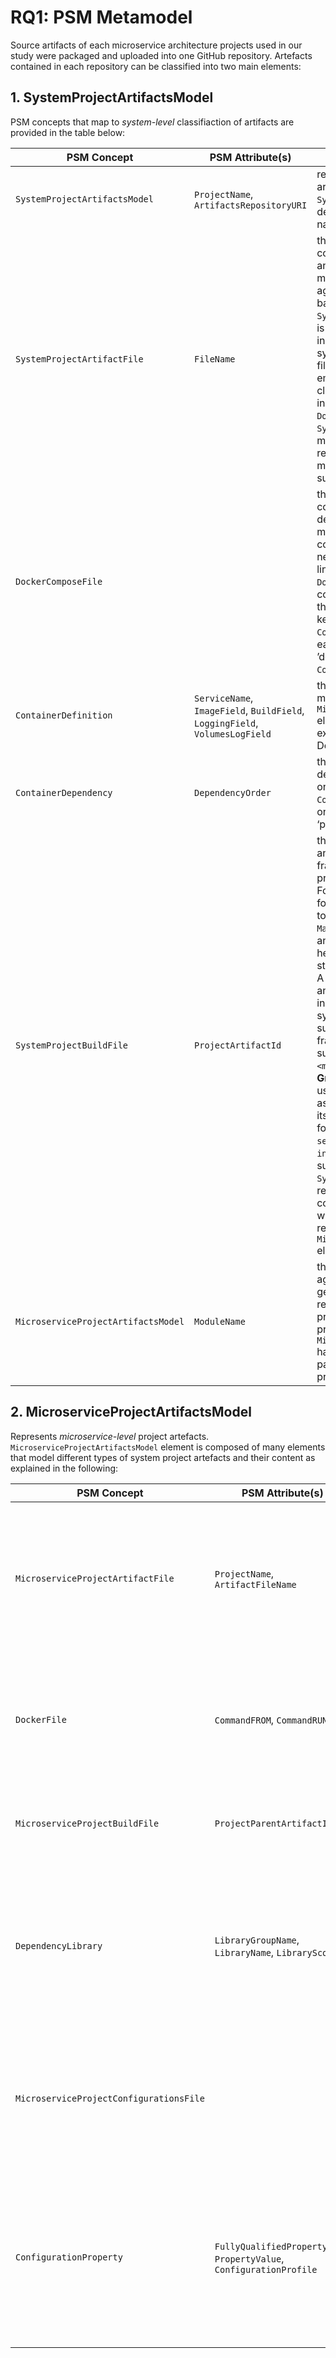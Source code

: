 # RQ1: PSM Metamodel

Source artifacts of each microservice architecture projects used in our study were packaged and uploaded into one GitHub repository. Artefacts contained in each repository can be classified into two main elements:

## 1. SystemProjectArtifactsModel

PSM concepts that map to *system-level* classifiaction of artifacts are provided in the table below: 

PSM Concept | PSM Attribute(s) | Description
------------ | ------------- | -------------
`SystemProjectArtifactsModel` | `ProjectName`, `ArtifactsRepositoryURI` | represents the *system-level* project artefacts. `SystemProjectArtifactsModel` is described by architecture’s project name and its root repository URI. 
`SystemProjectArtifactFile`| `FileName` | this element generalizes files that configure building, orchestrating and integrating all modules/application projects aggregated in a microservice-based architecture project. `SystemProjectArtifactFile` element is described by its file name including full path as well as by the system’s project name to which this file belongs. According to our empirical study, there were two classes of such file type appeared in all stud-ies, namely, `DockerComposeFile` and `SystemProjectBuildFile`. Aiming to make our PSM extendible and reusable, we assumed that there may be more than two subtypes of such file.
`DockerComposeFile` | | this element maps to Docker compose file, i.e. a YAML file that defines orchestration of microservice applica-tions’ containers at runtime and other network-related information, i.e. links among containers. One `DockerComposeFile` represents one consolidated Docker compose file that has many service definition keys, mapped to `ContainerDefinition` elements, each has zero or many ‘links’ / ’depends_on’ keys, mapped to `ContainerDependency` elements.
`ContainerDefinition` | `ServiceName`, `ImageField`, `BuildField`, `LoggingField`, `VolumesLogField` | this element may refer to a local microservice project, mapped by `MicroserviceProjectArtifactsModel` element, or to an image of an external service, e.g. located in Docker hub repository.  
`ContainerDependency` | `DependencyOrder` | this element represents an ordered dependency association between one dependent / consumer `ContainerDefinition` element to one or many `ContainerDefinition` ‘provider’ elements. 
`SystemProjectBuildFile` | `ProjectArtifactId` | this element is a generalization of any artefact generated by a build framework used to compile the root project along with its subprojects. For example, two frameworks were found in the selected studies used to build `Spring Boot` applications; `Maven`and `Gradle`. Maven build file is an XML representation of a project held in a file named `pom.xml`. POM stands for "Project Object Model". A **Maven** project could represent an entire system project or an individual micro service’s project. A system root project consisting of subprojects and built by Maven framework will have names of its subprojects enclosed between `<module></module>` XML ele-ment. **Gradle** build file is a settings file used by Gradle framework to assemble the project description, its sub-projects and dependencies for a build. Its name is `settings.gradle` and it uses `include` commands to build related subprojects. Unsurprisingly, a `SystemProjectBuildFile` element references all ‘local’ subprojects constructing an architecture project where each subproject is represented by `MicroserviceProjectArtifactsModel` element. 
`MicroserviceProjectArtifactsModel` | `ModuleName` | this element is simply an aggregation of all artefacts generated by `Spring Framework` and related to one ‘local’ microservice project composing an architecture project. `MicroserviceProjectArtifactsModel` has elements corresponding to a particular type of microservice project artefact file. 

## 2. MicroserviceProjectArtifactsModel

Represents *microservice-level* project artefacts.  `MicroserviceProjectArtifactsModel` element is composed of many elements that model different types of system project artefacts and their content as explained in the following:

PSM Concept | PSM Attribute(s) | Description
------------ | ------------- | -------------
`MicroserviceProjectArtifactFile` | `ProjectName`, `ArtifactFileName` | this element generalizes artefacts generated by Spring framework and related to one microservice project including container’s build, application’s build, application’s configurations as well as application’s java source files. Typically, these files are generated and required for any java project built using `Spring Framework`. However, this generalized element can be extended to include additional and new artefact types.
`DockerFile` | `CommandFROM`, `CommandRUN` | this element maps to one `Dockerfile` which is a script file that is used to run service container’s image inside Docker. File structure consists of many commands out of which only two commands were considered; `FROM` whose argument is the application’s image name and `RUN` whose argument is a set of commands required to deploy the application.
`MicroserviceProjectBuildFile` | `ProjectParentArtifactId` | this element is similar in purpose to `SystemProjectBuildFile` except that it is generated for one microservice project instead of multi-module system project. The structure of this file consist of one or many `DependencyLibrary` elements. 
`DependencyLibrary` | `LibraryGroupName`, `LibraryName`, `LibraryScope` | this element that matches the `<dependency></dependency>` XML elements in `pom.xml` or the argument’s value of `compile` commands in `build.gradle` file. It simply lists the project’s software dependencies. `DependencyLibrary` element has three attributes: `LibraryGroupName`, `LibraryName` and `LibraryScope`. LibraryScope refers to the particular execution environment of the application in which a component should be attached. 
`MicroserviceProjectConfigurationsFile` | | this element maps to one ‘consolidated’ file merged by many YAML configuration files created particularly by Java’s spring framework for every Spring application. This includes `application.properties`, `application.yml` and / or `bootstrap.yml` files. A `MicroserviceProjectConfigurationsFile` consists of many `ConfigurationProperty` elements.
`ConfigurationProperty` | `FullyQualifiedPropertyName`, `PropertyValue`, `ConfigurationProfile` | this element defines important functionality and execution information. These configuration files could be either packaged locally within the application artefacts or located in a remote centralized service to facilitate sharing of updates in the configurations of distributed services. `ConfigurationProperty` element has `ConfigurationProfile` attribute that refers to `spring.profiles` property defining the particular execution environment of the application in which a property should be applied.

